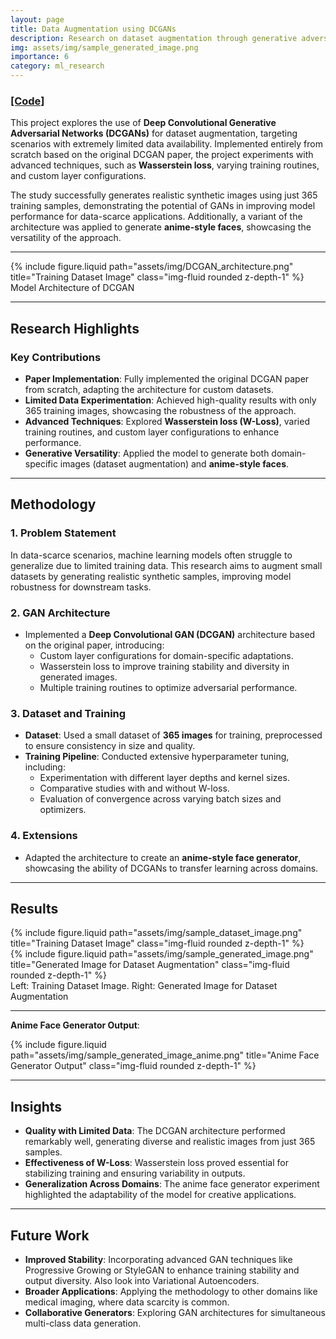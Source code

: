 ```yaml
---
layout: page  
title: Data Augmentation using DCGANs  
description: Research on dataset augmentation through generative adversarial networks  
img: assets/img/sample_generated_image.png  
importance: 6
category: ml_research
---   
```


### <a href="https://github.com/Loki-Silvres/Data-Augmentation-using-DCGANs">[Code]</a>           

This project explores the use of **Deep Convolutional Generative Adversarial Networks (DCGANs)** for dataset augmentation, targeting scenarios with extremely limited data availability. Implemented entirely from scratch based on the original DCGAN paper, the project experiments with advanced techniques, such as **Wasserstein loss**, varying training routines, and custom layer configurations.  

The study successfully generates realistic synthetic images using just 365 training samples, demonstrating the potential of GANs in improving model performance for data-scarce applications. Additionally, a variant of the architecture was applied to generate **anime-style faces**, showcasing the versatility of the approach.  

---

<div class="row">
   <div class="col-sm mt-6 mt-md-0">
       {% include figure.liquid path="assets/img/DCGAN_architecture.png" title="Training Dataset Image" class="img-fluid rounded z-depth-1" %}
   </div>
</div>
<div class="caption">
   Model Architecture of DCGAN
</div>

--- 

## Research Highlights  

### **Key Contributions**  
- **Paper Implementation**: Fully implemented the original DCGAN paper from scratch, adapting the architecture for custom datasets.  
- **Limited Data Experimentation**: Achieved high-quality results with only 365 training images, showcasing the robustness of the approach.  
- **Advanced Techniques**: Explored **Wasserstein loss (W-Loss)**, varied training routines, and custom layer configurations to enhance performance.  
- **Generative Versatility**: Applied the model to generate both domain-specific images (dataset augmentation) and **anime-style faces**.  

---

## Methodology  

### 1. **Problem Statement**  
In data-scarce scenarios, machine learning models often struggle to generalize due to limited training data. This research aims to augment small datasets by generating realistic synthetic samples, improving model robustness for downstream tasks.  

### 2. **GAN Architecture**  
- Implemented a **Deep Convolutional GAN (DCGAN)** architecture based on the original paper, introducing:  
  - Custom layer configurations for domain-specific adaptations.  
  - Wasserstein loss to improve training stability and diversity in generated images.  
  - Multiple training routines to optimize adversarial performance.  

### 3. **Dataset and Training**  
- **Dataset**: Used a small dataset of **365 images** for training, preprocessed to ensure consistency in size and quality.  
- **Training Pipeline**: Conducted extensive hyperparameter tuning, including:  
  - Experimentation with different layer depths and kernel sizes.  
  - Comparative studies with and without W-loss.  
  - Evaluation of convergence across varying batch sizes and optimizers.  

### 4. **Extensions**  
- Adapted the architecture to create an **anime-style face generator**, showcasing the ability of DCGANs to transfer learning across domains.  

---

## Results  

<div class="row">
   <div class="col-sm mt-6 mt-md-0">
       {% include figure.liquid path="assets/img/sample_dataset_image.png" title="Training Dataset Image" class="img-fluid rounded z-depth-1" %}
   </div>
   <div class="col-sm mt-6 mt-md-0"> 
       {% include figure.liquid path="assets/img/sample_generated_image.png" title="Generated Image for Dataset Augmentation" class="img-fluid rounded z-depth-1" %}
   </div>
</div>
<div class="caption">
   Left: Training Dataset Image. Right: Generated Image for Dataset Augmentation
</div>

---
**Anime Face Generator Output**:  
<div class="row justify-content-sm-center">
    <div class="col-sm-6 mt-3 mt-md-0">
        {% include figure.liquid path="assets/img/sample_generated_image_anime.png" title="Anime Face Generator Output" class="img-fluid rounded z-depth-1" %}
    </div>
</div>  

---

## Insights  

- **Quality with Limited Data**: The DCGAN architecture performed remarkably well, generating diverse and realistic images from just 365 samples.  
- **Effectiveness of W-Loss**: Wasserstein loss proved essential for stabilizing training and ensuring variability in outputs.  
- **Generalization Across Domains**: The anime face generator experiment highlighted the adaptability of the model for creative applications.  

---

## Future Work  

- **Improved Stability**: Incorporating advanced GAN techniques like Progressive Growing or StyleGAN to enhance training stability and output diversity. Also look into Variational Autoencoders.  
- **Broader Applications**: Applying the methodology to other domains like medical imaging, where data scarcity is common.  
- **Collaborative Generators**: Exploring GAN architectures for simultaneous multi-class data generation.  
